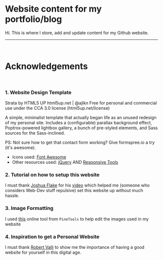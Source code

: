 # Website content for my portfolio/blog

Hi.
This is where I store, add and update content for my Github website.

---

<br>

# Acknowledgements

<br>

### 1. Website Design Template

Strata by HTML5 UP
html5up.net | @ajlkn
Free for personal and commercial use under the CCA 3.0 license (html5up.net/license)


A simple, minimalist template that actually began life as an unused redesign of my
personal site. Includes a (configurable) parallax background effect, Poptrox-powered
lightbox gallery, a bunch of pre-styled elements, and Sass sources for the Sass-inclined.

PS: Not sure how to get that contact form working? Give formspree.io a try (it's awesome).

- Icons used: [Font Awesome](fontawesome.io)
- Other resources used: [jQuery](jquery.com) AND [Responsive Tools](github.com/ajlkn/responsive-tools)

### 2. Tutorial on how to setup this website

I must thank [Joshua Flake](https://www.youtube.com/channel/UC-91UA-Xy2Cvb98deRXuggA) for his [video](https://youtu.be/u-RLu_8kwA0) which helped me (someone who considers Web-Dev stuff repulsive) set this website up without much hassle.

### 3. Image Formatting

I used [this](https://pinetools.com/darken-image) online tool from `PineTools` to help edit the images used in my website

### 4. Inspiration to get a Personal Website

I must thank [Robert Valli](https://www.linkedin.com/in/robertvalli/) to show me the importance of having a good website for yourself in this digital age.

